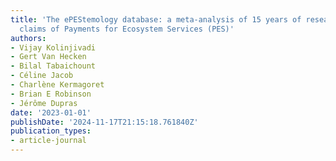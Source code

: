 ```yaml
---
title: 'The ePEStemology database: a meta-analysis of 15 years of research on knowledge
  claims of Payments for Ecosystem Services (PES)'
authors:
- Vijay Kolinjivadi
- Gert Van Hecken
- Bilal Tabaichount
- Céline Jacob
- Charlène Kermagoret
- Brian E Robinson
- Jérôme Dupras
date: '2023-01-01'
publishDate: '2024-11-17T21:15:18.761840Z'
publication_types:
- article-journal
---
```

